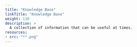 ```yaml
---
title: "Knowledge Base"
linkTitle: "Knowledge Base"
weight: 110
description: >
  A collection of information that can be useful at times.
resources:
- src: "**.png"
---
```

